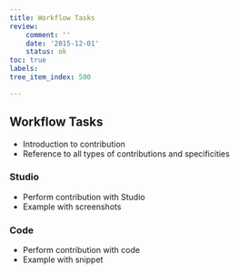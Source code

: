 ```yaml
---
title: Workflow Tasks
review:
    comment: ''
    date: '2015-12-01'
    status: ok
toc: true
labels:
tree_item_index: 500

---
```

## Workflow Tasks

- Introduction to contribution
- Reference to all types of contributions and specificities

### Studio

- Perform contribution with Studio
- Example with screenshots

### Code

- Perform contribution with code
- Example with snippet
